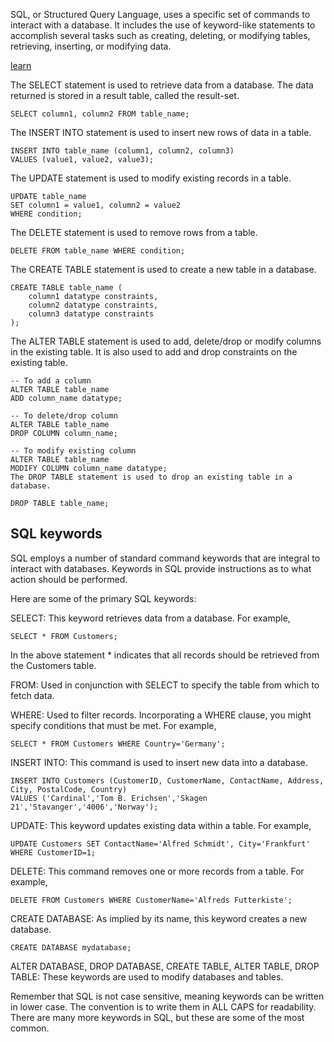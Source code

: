 SQL, or Structured Query Language, uses a specific set of commands to interact with a database. It includes the use of keyword-like statements to accomplish several tasks such as creating, deleting, or modifying tables, retrieving, inserting, or modifying data.

[learn](https://mode.com/sql-tutorial/)

The SELECT statement is used to retrieve data from a database. The data returned is stored in a result table, called the result-set.
```
SELECT column1, column2 FROM table_name;
```
The INSERT INTO statement is used to insert new rows of data in a table.
```
INSERT INTO table_name (column1, column2, column3)
VALUES (value1, value2, value3);
```
The UPDATE statement is used to modify existing records in a table.
```
UPDATE table_name
SET column1 = value1, column2 = value2
WHERE condition;
```
The DELETE statement is used to remove rows from a table.
```
DELETE FROM table_name WHERE condition;
```
The CREATE TABLE statement is used to create a new table in a database.
```
CREATE TABLE table_name (
    column1 datatype constraints,
    column2 datatype constraints,
    column3 datatype constraints
);
```
The ALTER TABLE statement is used to add, delete/drop or modify columns in the existing table. It is also used to add and drop constraints on the existing table.
```
-- To add a column
ALTER TABLE table_name
ADD column_name datatype;

-- To delete/drop column
ALTER TABLE table_name
DROP COLUMN column_name;

-- To modify existing column
ALTER TABLE table_name
MODIFY COLUMN column_name datatype;
The DROP TABLE statement is used to drop an existing table in a database.

DROP TABLE table_name;
```

## SQL keywords
SQL employs a number of standard command keywords that are integral to interact with databases. Keywords in SQL provide instructions as to what action should be performed.

Here are some of the primary SQL keywords:

SELECT: This keyword retrieves data from a database. For example,
```
SELECT * FROM Customers;
```
In the above statement * indicates that all records should be retrieved from the Customers table.

FROM: Used in conjunction with SELECT to specify the table from which to fetch data.

WHERE: Used to filter records. Incorporating a WHERE clause, you might specify conditions that must be met. For example,
```
SELECT * FROM Customers WHERE Country='Germany';
```
INSERT INTO: This command is used to insert new data into a database.
```
INSERT INTO Customers (CustomerID, CustomerName, ContactName, Address, City, PostalCode, Country)
VALUES ('Cardinal','Tom B. Erichsen','Skagen 21','Stavanger','4006','Norway');
```
UPDATE: This keyword updates existing data within a table. For example,
```
UPDATE Customers SET ContactName='Alfred Schmidt', City='Frankfurt' WHERE CustomerID=1;
```
DELETE: This command removes one or more records from a table. For example,
```
DELETE FROM Customers WHERE CustomerName='Alfreds Futterkiste';
```
CREATE DATABASE: As implied by its name, this keyword creates a new database.
```
CREATE DATABASE mydatabase;
```
ALTER DATABASE, DROP DATABASE, CREATE TABLE, ALTER TABLE, DROP TABLE: These keywords are used to modify databases and tables.

Remember that SQL is not case sensitive, meaning keywords can be written in lower case. The convention is to write them in ALL CAPS for readability. There are many more keywords in SQL, but these are some of the most common.